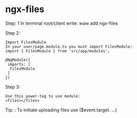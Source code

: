 # ngx-files
Step: 1 
In terminal root/client write:
waw add ngx-files

Step 2:
```
Import FilesModule
In your user/page.module.ts you must import FilesModule:
import { FilesModule } from 'src/app/modules';
```

```
@NgModule({
 imports: [
  FilesModule
 ]
})
```
Step 3:
```
Use this power-tag to use module:
<files></files>
```
Tip: : 
To initiate uploading files use
($event.target. ...)
